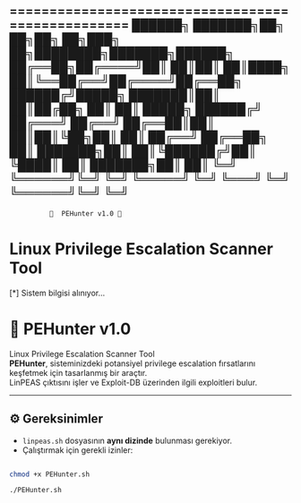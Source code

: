 
==================================================
   ██████╗ ███████╗██╗  ██╗██╗   ██╗███╗   ██╗████████╗███████╗██████╗ 
   ██╔══██╗██╔════╝██║  ██║██║   ██║████╗  ██║╚══██╔══╝██╔════╝██╔══██╗
   ██████╔╝█████╗  ███████║██║   ██║██╔██╗ ██║   ██║   █████╗  ██████╔╝
   ██╔═══╝ ██╔══╝  ██╔══██║██║   ██║██║╚██╗██║   ██║   ██╔══╝  ██╔══██╗
   ██║     ███████╗██║  ██║╚██████╔╝██║ ╚████║   ██║   ███████╗██║  ██║
   ╚═╝     ╚══════╝╚═╝  ╚═╝ ╚═════╝ ╚═╝  ╚═══╝   ╚═╝   ╚══════╝╚═╝  ╚═╝
--------------------------------------------------
              🔎  PEHunter v1.0 🔎                                                                                                                         
   Linux Privilege Escalation Scanner Tool                                                                                                                 
==================================================                                                                                                         
                                                                                                                                                           
[*] Sistem bilgisi alınıyor...



# 🔎 PEHunter v1.0

Linux Privilege Escalation Scanner Tool  
**PEHunter**, sisteminizdeki potansiyel privilege escalation fırsatlarını keşfetmek için tasarlanmış bir araçtır.  
LinPEAS çıktısını işler ve Exploit-DB üzerinden ilgili exploitleri bulur.

---

## ⚙️ Gereksinimler
- `linpeas.sh` dosyasının **aynı dizinde** bulunması gerekiyor.
- Çalıştırmak için gerekli izinler:  
```bash

chmod +x PEHunter.sh

./PEHunter.sh

